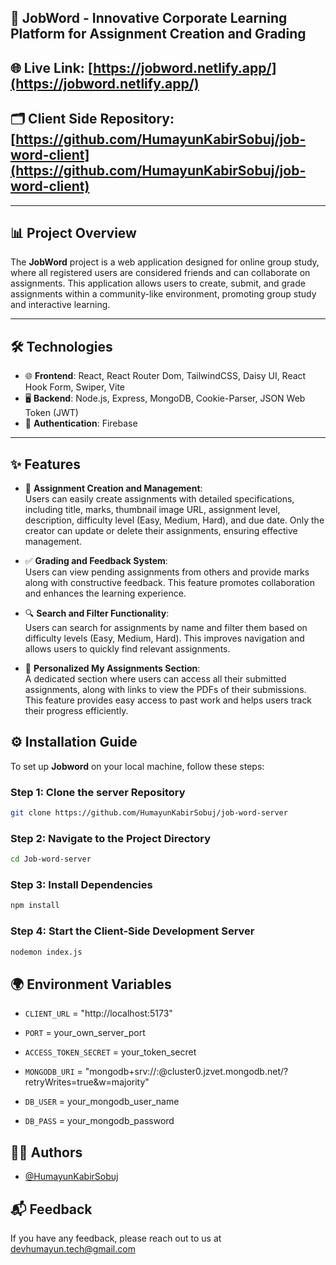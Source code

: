 ## 🚀 JobWord - Innovative Corporate Learning Platform for Assignment Creation and Grading

## 🌐 Live Link: [https://jobword.netlify.app/](https://jobword.netlify.app/)

## 🗂️ Client Side Repository: [https://github.com/HumayunKabirSobuj/job-word-client](https://github.com/HumayunKabirSobuj/job-word-client)

---

## 📊 Project Overview

The **JobWord** project is a web application designed for online group study, where all registered users are considered friends and can collaborate on assignments. This application allows users to create, submit, and grade assignments within a community-like environment, promoting group study and interactive learning.

---

## 🛠 Technologies

- 🌐 **Frontend**: React, React Router Dom, TailwindCSS, Daisy UI, React Hook Form, Swiper, Vite
- 🖥️ **Backend**: Node.js, Express, MongoDB, Cookie-Parser, JSON Web Token (JWT)
- 🔐 **Authentication**: Firebase

---

## ✨ Features

- 📝 **Assignment Creation and Management**:  
  Users can easily create assignments with detailed specifications, including title, marks, thumbnail image URL, assignment level, description, difficulty level (Easy, Medium, Hard), and due date. Only the creator can update or delete their assignments, ensuring effective management.

- ✅ **Grading and Feedback System**:  
  Users can view pending assignments from others and provide marks along with constructive feedback. This feature promotes collaboration and enhances the learning experience.

- 🔍 **Search and Filter Functionality**:  
  Users can search for assignments by name and filter them based on difficulty levels (Easy, Medium, Hard). This improves navigation and allows users to quickly find relevant assignments.

- 📁 **Personalized My Assignments Section**:  
  A dedicated section where users can access all their submitted assignments, along with links to view the PDFs of their submissions. This feature provides easy access to past work and helps users track their progress efficiently.


## ⚙️ Installation Guide
To set up **Jobword** on your local machine, follow these steps:

### Step 1: Clone the server Repository
```bash
git clone https://github.com/HumayunKabirSobuj/job-word-server
```

### Step 2: Navigate to the Project Directory
```bash
cd Job-word-server
```

### Step 3: Install Dependencies
```bash
npm install
```

### Step 4: Start the Client-Side Development Server
```bash
nodemon index.js
```

## 🌍 Environment Variables

- `CLIENT_URL` = "http://localhost:5173"

- `PORT` = your_own_server_port
  
-  `ACCESS_TOKEN_SECRET` = your_token_secret

- `MONGODB_URI` = "mongodb+srv://:@cluster0.jzvet.mongodb.net/?retryWrites=true&w=majority"

- `DB_USER` = your_mongodb_user_name

- `DB_PASS` = your_mongodb_password

## 👨‍💻 Authors

- [@HumayunKabirSobuj](https://github.com/HumayunKabirSobuj)


## 📬 Feedback

If you have any feedback, please reach out to us at devhumayun.tech@gmail.com



